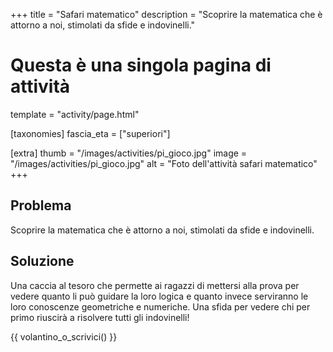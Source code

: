 +++
title = "Safari matematico"
description = "Scoprire la matematica che è attorno a noi, stimolati da sfide e indovinelli."

# Questa è una singola pagina di attività
template = "activity/page.html"

[taxonomies]
fascia_eta = ["superiori"]

[extra]
thumb = "/images/activities/pi_gioco.jpg"
image = "/images/activities/pi_gioco.jpg"
alt = "Foto dell'attività safari matematico"
+++
## Problema

Scoprire la matematica che è attorno a noi, stimolati da sfide e indovinelli.

## Soluzione

Una caccia al tesoro che permette ai ragazzi di mettersi alla prova
per vedere quanto li può guidare la loro logica e quanto invece
serviranno le loro conoscenze geometriche e numeriche. Una sfida
per vedere chi per primo riuscirà a risolvere tutti gli indovinelli!

{{ volantino_o_scrivici() }}
